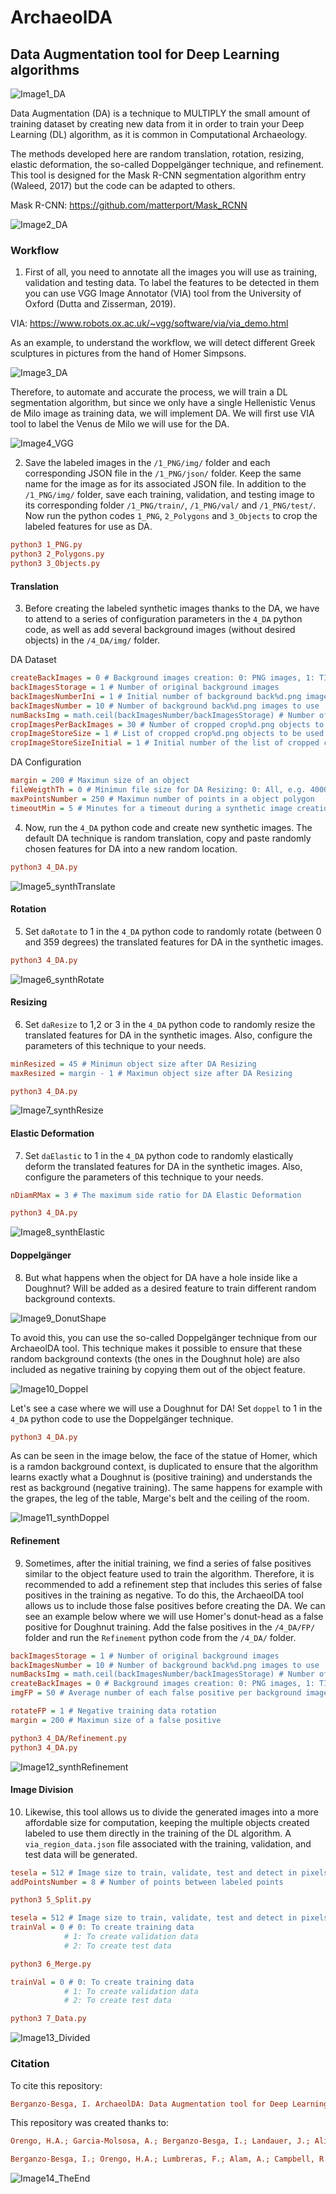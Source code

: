# ArchaeolDA

## Data Augmentation tool for Deep Learning algorithms 

![Image1_DA](https://user-images.githubusercontent.com/75735764/222118906-95a9c04b-992e-4d36-b677-7c8ac4f46f3b.png)

Data Augmentation (DA) is a technique to MULTIPLY the small amount of training dataset by creating new data from it in order to train your Deep Learning (DL) algorithm, as it is common in Computational Archaeology.

The methods developed here are random translation, rotation, resizing, elastic deformation, the so-called Doppelgänger technique, and refinement. This tool is designed for the Mask R-CNN segmentation algorithm entry (Waleed, 2017) but the code can be adapted to others.

Mask R-CNN: https://github.com/matterport/Mask_RCNN

![Image2_DA](https://user-images.githubusercontent.com/75735764/222123050-5a8adc84-7de3-45a0-ae98-f35250befd30.png)

### Workflow

1. First of all, you need to annotate all the images you will use as training, validation and testing data. To label the features to be detected in them you can use VGG Image Annotator (VIA) tool from the University of Oxford (Dutta and Zisserman, 2019).

VIA: https://www.robots.ox.ac.uk/~vgg/software/via/via_demo.html

As an example, to understand the workflow, we will detect different Greek sculptures in pictures from the hand of Homer Simpsons.

![Image3_DA](https://user-images.githubusercontent.com/75735764/222122147-3a9495fe-8ba8-466a-962c-c27775d570c5.png)

Therefore, to automate and accurate the process, we will train a DL segmentation algorithm, but since we only have a single Hellenistic Venus de Milo image as training data, we will implement DA. We will first use VIA tool to label the Venus de Milo we will use for the DA.

![Image4_VGG](https://user-images.githubusercontent.com/75735764/222122315-1090e58a-6983-45c0-9c42-a936e5e0b0e2.png)

2. Save the labeled images in the `/1_PNG/img/` folder and each corresponding JSON file in the `/1_PNG/json/` folder. Keep the same name for the image as for its associated JSON file. In addition to the `/1_PNG/img/` folder, save each training, validation, and testing image to its corresponding folder `/1_PNG/train/`, `/1_PNG/val/` and `/1_PNG/test/`. Now run the python codes `1_PNG`, `2_Polygons` and `3_Objects` to crop the labeled features for use as DA.

```ini
python3 1_PNG.py
python3 2_Polygons.py
python3 3_Objects.py
```

#### Translation

3. Before creating the labeled synthetic images thanks to the DA, we have to attend to a series of configuration parameters in the `4_DA` python code, as well as add several background images (without desired objects) in the `/4_DA/img/` folder.

DA Dataset

```ini
createBackImages = 0 # Background images creation: 0: PNG images, 1: TIFF images, 2: Already created
backImagesStorage = 1 # Number of original background images
backImagesNumberIni = 1 # Initial number of background back%d.png images to use
backImagesNumber = 10 # Number of background back%d.png images to use
numBacksImg = math.ceil(backImagesNumber/backImagesStorage) # Number of back%d.png per background image
cropImagesPerBackImages = 30 # Number of cropped crop%d.png objects to be in each background image
cropImageStoreSize = 1 # List of cropped crop%d.png objects to be used
cropImageStoreSizeInitial = 1 # Initial number of the list of cropped crop%d.png objects to be used
```

DA Configuration

```ini
margin = 200 # Maximun size of an object
fileWeigthTh = 0 # Minimun file size for DA Resizing: 0: All, e.g. 4000: 4 KB
maxPointsNumber = 250 # Maximun number of points in a object polygon
timeoutMin = 5 # Minutes for a timeout during a synthetic image creation
```

4. Now, run the `4_DA` python code and create new synthetic images. The default DA technique is random translation, copy and paste randomly chosen features for DA into a new random location.

```ini
python3 4_DA.py
```

![Image5_synthTranslate](https://user-images.githubusercontent.com/75735764/222122341-7dced33d-824c-4e58-9af4-f907a2b2b1ff.png)

#### Rotation

5. Set `daRotate` to 1 in the `4_DA` python code to randomly rotate (between 0 and 359 degrees) the translated features for DA in the synthetic images.

```ini
python3 4_DA.py
```

![Image6_synthRotate](https://user-images.githubusercontent.com/75735764/222122345-95e71fe6-1fa9-454f-b78c-ad375882f28a.png)

#### Resizing

6. Set `daResize` to 1,2 or 3 in the `4_DA` python code to randomly resize the translated features for DA in the synthetic images. Also, configure the parameters of this technique to your needs.

```ini
minResized = 45 # Minimun object size after DA Resizing
maxResized = margin - 1 # Maximun object size after DA Resizing
```

```ini
python3 4_DA.py
```

![Image7_synthResize](https://user-images.githubusercontent.com/75735764/222122349-ba123892-9ec6-4b05-8660-da70cc3af05d.png)

#### Elastic Deformation

7. Set `daElastic` to 1 in the `4_DA` python code to randomly elastically deform the translated features for DA in the synthetic images. Also, configure the parameters of this technique to your needs.

```ini
nDiamRMax = 3 # The maximum side ratio for DA Elastic Deformation
```

```ini
python3 4_DA.py
```

![Image8_synthElastic](https://user-images.githubusercontent.com/75735764/222122354-277b8557-3cf3-457e-94e3-73d2d6e3e09b.png)

#### Doppelgänger

8. But what happens when the object for DA have a hole inside like a Doughnut? Will be added as a desired feature to train different random background contexts.

![Image9_DonutShape](https://user-images.githubusercontent.com/75735764/222122357-d7f2a43c-5973-49d4-a98a-b7c06db13fe8.png)

To avoid this, you can use the so-called Doppelgänger technique from our ArchaeolDA tool. This technique makes it possible to ensure that these random background contexts (the ones in the Doughnut hole) are also included as negative training by copying them out of the object feature.

![Image10_Doppel](https://user-images.githubusercontent.com/75735764/222122360-64ccb8c8-d9b7-4bd6-a652-90788c370148.png)

Let's see a case where we will use a Doughnut for DA! Set `doppel` to 1 in the `4_DA` python code to use the Doppelgänger technique.

```ini
python3 4_DA.py
```

As can be seen in the image below, the face of the statue of Homer, which is a ramdon background context, is duplicated to ensure that the algorithm learns exactly what a Doughnut is (positive training) and understands the rest as background (negative training). The same happens for example with the grapes, the leg of the table, Marge's belt and the ceiling of the room.

![Image11_synthDoppel](https://user-images.githubusercontent.com/75735764/222122365-78e1bb6c-96ca-46a5-9d7c-6a8865342e76.png)

#### Refinement

9. Sometimes, after the initial training, we find a series of false positives similar to the object feature used to train the algorithm. Therefore, it is recommended to add a refinement step that includes this series of false positives in the training as negative. To do this, the ArchaeolDA tool allows us to include those false positives before creating the DA. We can see an example below where we will use Homer's donut-head as a false positive for Doughnut training. Add the false positives in the `/4_DA/FP/` folder and run the `Refinement` python code from the `/4_DA/` folder.

```ini
backImagesStorage = 1 # Number of original background images
backImagesNumber = 10 # Number of background back%d.png images to use
numBacksImg = math.ceil(backImagesNumber/backImagesStorage) # Number of back%d.png per background image
createBackImages = 0 # Background images creation: 0: PNG images, 1: TIFF images, 2: Already created
imgFP = 50 # Average number of each false positive per background image

rotateFP = 1 # Negative training data rotation
margin = 200 # Maximun size of a false positive
```

```ini
python3 4_DA/Refinement.py
python3 4_DA.py
```

![Image12_synthRefinement](https://user-images.githubusercontent.com/75735764/222122371-a26d544a-1d57-40eb-b6f2-717eaa412472.png)

#### Image Division

10. Likewise, this tool allows us to divide the generated images into a more affordable size for computation, keeping the multiple objects created labeled to use them directly in the training of the DL algorithm. A `via_region_data.json` file associated with the training, validation, and test data will be generated.

```ini
tesela = 512 # Image size to train, validate, test and detect in pixels
addPointsNumber = 8 # Number of points between labeled points
```

```ini
python3 5_Split.py
```

```ini
tesela = 512 # Image size to train, validate, test and detect in pixels
trainVal = 0 # 0: To create training data
			# 1: To create validation data
			# 2: To create test data
```

```ini
python3 6_Merge.py
```

```ini
trainVal = 0 # 0: To create training data
			# 1: To create validation data
			# 2: To create test data
```

```ini
python3 7_Data.py
```

![Image13_Divided](https://user-images.githubusercontent.com/75735764/222122377-877f6ac9-48ef-4c25-b9f7-95cc463bc4d4.png)

### Citation

To cite this repository:

```ini
Berganzo-Besga, I. ArchaeolDA: Data Augmentation tool for Deep Learning algorithms. GitHub repository 2023. Available online: https://github.com/iberganzo/ArchaeolDA
```

This repository was created thanks to:

```ini
Orengo, H.A.; Garcia-Molsosa, A.; Berganzo-Besga, I.; Landauer, J.; Aliende, P.; Tres- Martínez, S. New developments in drone-based automated surface survey: Towards a functional and effective survey system. Archaeol. Prospect. 2021, 1–8. https://doi.org/10.1002/arp.1822
```

```ini
Berganzo-Besga, I.; Orengo, H.A.; Lumbreras, F.; Alam, A.; Campbell, R.; Gerrits, P.J.; Gregorio de Souza, J.; Khan, A.; Suárez-Moreno, M.; Tomaney, J.; Roberts, R.C., Petrie, C.A. Curriculum Learning-based Strategy for Archaeological Mound Features Detection from Historical Maps in Low-Density Areas in India and Pakistan. Sci. Rep. 2023, submitted.
```

![Image14_TheEnd](https://user-images.githubusercontent.com/75735764/222122766-5bfa6b09-9001-4c8f-9585-e2eafb08bab8.png)
